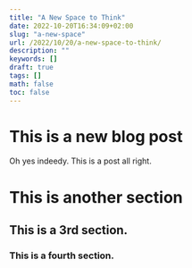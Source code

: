 ```yaml
---
title: "A New Space to Think"
date: 2022-10-20T16:34:09+02:00
slug: "a-new-space"
url: /2022/10/20/a-new-space-to-think/
description: ""
keywords: []
draft: true
tags: []
math: false
toc: false
---
```


# This is a new blog post

Oh yes indeedy. This is a post all right.

# This is another section

## This is a 3rd section.

### This is a fourth section.
